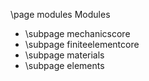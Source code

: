 \page modules Modules

- \subpage mechanicscore
- \subpage finiteelementcore
- \subpage materials
- \subpage elements